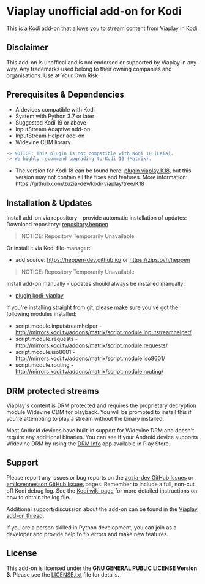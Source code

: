 ﻿# Viaplay unofficial add-on for Kodi
This is a Kodi add-on that allows you to stream content from Viaplay in Kodi.

## Disclaimer ##
This add-on is unoffical and is not endorsed or supported by Viaplay in any way. Any trademarks used belong to their owning companies and organisations. Use at Your Own Risk.

## Prerequisites & Dependencies ##
 * A devices compatible with Kodi
 * System with Python 3.7 or later
 * Suggested Kodi 19 or above
 * InputStream Adaptive add-on
 * InputStream Helper add-on
 * Widevine CDM library

```diff
-> NOTICE: This plugin is not compatible with Kodi 18 (Leia).
-> We highly recommend upgrading to Kodi 19 (Matrix).
```
 * The version for Kodi 18 can be found here: [plugin viaplay.K18](https://github.com/zuzia-dev/kodi-viaplay/archive/refs/heads/K18.zip), but this version may not contain all the fixes and features. More information: https://github.com/zuzia-dev/kodi-viaplay/tree/K18
 
## Installation & Updates ##
Install add-on via repository - provide automatic installation of updates:
Download repository: [repository.heppen](https://github.com/heppen-dev/repository.heppen/raw/main/repository.heppen.zip)
> NOTICE: Repository Temporarily Unavailable

Or install it via Kodi file-manager:
 - add source: https://heppen-dev.github.io/ or https://zips.ovh/heppen
> NOTICE: Repository Temporarily Unavailable

Install add-on manually - updates should always be installed manually:
- [plugin kodi-viaplay](https://github.com/zuzia-dev/kodi-viaplay/archive/refs/heads/master.zip)

If you're installing straight from git, please make sure you've got the following modules installed:
 * script.module.inputstreamhelper - http://mirrors.kodi.tv/addons/matrix/script.module.inputstreamhelper/
 * script.module.requests - http://mirrors.kodi.tv/addons/matrix/script.module.requests/
 * script.module.iso8601 - http://mirrors.kodi.tv/addons/matrix/script.module.iso8601/
 * script.module.routing - http://mirrors.kodi.tv/addons/matrix/script.module.routing/

## DRM protected streams ##
Viaplay's content is DRM protected and requires the proprietary decryption module Widevine CDM for playback. You will be prompted to install this if you're attempting to play a stream without the binary installed.
 
Most Android devices have built-in support for Widevine DRM and doesn't require any additional binaries. You can see if your Android device supports Widevine DRM by using the [DRM Info](https://play.google.com/store/apps/details?id=com.androidfung.drminfo) app available in Play Store.

## Support ##
Please report any issues or bug reports on the [zuzia-dev GitHub Issues](https://github.com/zuzia-dev/kodi-viaplay/issues) or
[emilsvennesson GitHub Issues](https://github.com/emilsvennesson/kodi-viaplay/issues) pages. Remember to include a full, non-cut off Kodi debug log. See the [Kodi wiki page](http://kodi.wiki/view/Log_file/Advanced) for more detailed instructions on how to obtain the log file.

Additional support/discussion about the add-on can be found in the [Viaplay add-on thread](https://forum.kodi.tv/showthread.php?tid=286387).

If you are a person skilled in Python development, you can join as a developer and provide help to fix errors and make new features.

## License ##
This add-on is licensed under the **GNU GENERAL PUBLIC LICENSE Version 3**. Please see the [LICENSE.txt](LICENSE.txt) file for details.

